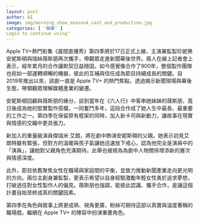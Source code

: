 ```yaml
---
layout: post
author: AI
image: img/morning_show_season4_cast_and_production.jpg
categories: [ '娛樂' ]
Login to continue using"
---
```

Apple TV+熱門影集《晨間直播秀》第四季將於17日正式上線，主演兼監製珍妮佛安妮斯頓與瑞絲薇斯朋再次攜手，帶觀眾走進新聞幕後世界。兩人在線上記者會上表示，經年累月的合作讓默契日益穩固，如今感覺像合作了900年，整個製作團隊也宛如一部運轉順暢的機器，彼此的互補與信任成為節目持續成長的關鍵。自2019年推出以來，該劇一直是 Apple TV+ 的熱門焦點，透過揭示新聞現場與幕後生態，帶領觀眾理解媒體產業的變遷。

安妮斯頓回顧與薇斯朋的緣分，談到當年在《六人行》中客串她妹妹的薇斯朋，竟日後成為她的堅實製作搭檔，一同奮鬥多年，這段合作成了她人生中最長、最重要的工作之一。第四季在保留原有框架的同時，加入新卡司與新動力，讓故事在現實與情感的交織中更具張力。

新加入的重量級演員傑瑞米·艾朗，將在劇中飾演安妮斯頓的父親。她表示初見艾朗時雖有緊張，但對方的溫暖與孩子氣讓她迅速放下戒心，認為他完全是演員中的「演員」，讓她對父親角色充滿期待。此舉也被視為為劇中人物關係增添新的層次與情感深度。

此外，節目依舊聚焦女性在職場與家庭間的平衡，並致力推動新聞產業走向更光明的方向。兩位主創身兼監製，更表示希望以自身經驗激勵年輕女性勇於追求夢想，打破過往對女性製作人的偏見。薇斯朋也強調，能彼此認識、攜手合作，是讓這個計畫自始至終成真的關鍵因素。

第四季在角色與敘事上將更成熟、視角更廣，粉絲可期待這部以真實與溫度著稱的職場戲，繼續在 Apple TV+ 的陣容中扮演重要角色。